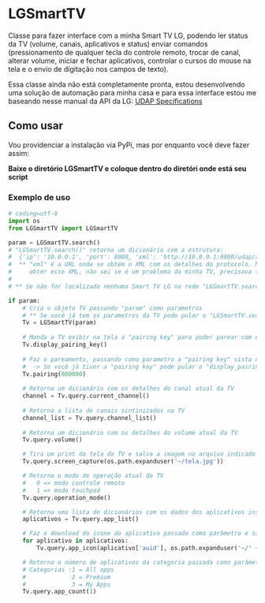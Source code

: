 # LGSmartTV

Classe para fazer interface com a minha Smart TV LG, podendo ler status da TV (volume, canais, aplicativos e status) enviar
comandos (pressionamento de qualquer tecla do controle remoto, trocar de canal, alterar volume, iniciar e fechar aplicativos,
controlar o cursos do mouse na tela e o envio de digitação nos campos de texto).

Essa classe ainda não está completamente pronta, estou desenvolvendo uma solução de automação para minha casa e para essa 
interface estou me baseando nesse manual da API da LG:
[UDAP Specifications](http://developer.lgappstv.com/TV_HELP/index.jsp?topic=%2Flge.tvsdk.references.book%2Fhtml%2FUDAP%2FUDAP%2FLG+UDAP+2+0+Service+Profiles.htm)

## Como usar

Vou providenciar a instalação via PyPi, mas por enquanto você deve fazer assim:

**Baixe o diretório LGSmartTV e coloque dentro do diretóri onde está seu script**

### Exemplo de uso

```python
# coding=utf-8
import os
from LGSmartTV import LGSmartTV

param = LGSmartTV.search()
# "LGSmartTV.search()" retorna um dicionário com a estrutura:
#  {'ip': '10.0.0.1', 'port': 8080, 'xml': 'http://10.0.0.1:8080/udap/api/data?target=netrcu.xml'}
#  ** "xml" é a URL onde se obtém o XML com os detalhes do protocolo. Na minha TV não consigo 
#     obter esse XML, não sei se é um problema da minha TV, precisava testar em outra TV
#
# ** Se não for localizada nenhuma Smart TV LG na rede "LGSmartTV.search()" retornará "None"

if param:
    # Cria o objeto TV passando "param" como parametros
    # ** Se você já tem os parametros da TV pode pular o "LGSmartTV.search()"
    Tv = LGSmartTV(param)     
    
    # Manda a TV exibir na tela a "pairing key" para poder parear com ela
    Tv.display_pairing_key()  
    
    # Faz o pareamento, passando como parametro a "pairing key" vista na tela
    #  -> Se você já tiver a "pairing key" pode pular o "display_pairing_key()"
    Tv.pairing(000000)
    
    # Retorna um dicionário com os detalhes do canal atual da TV
    channel = Tv.query.current_channel()
    
    # Retorna a lista de canais sintinizados na TV
    channel_list = Tv.query.channel_list()
    
    # Retorna um dicionário com os detalhes do volume atual da TV
    Tv.query.volume()

    # Tira um print da tela da TV e salva a imagem no arquivo indicado
    Tv.query.screen_capture(os.path.expanduser('~/tela.jpg')) 

    # Retorna o modo de operação atual da TV
    #   0 => modo controle remoto
    #   1 => modo touchpad 
    Tv.query.operation_mode()

    # Retorna uma lista de dicionários com os dados dos aplicativos instalados na TV
    aplicativos = Tv.query.app_list()  

    # Faz o download do icone do aplicativo passado como parâmetro e salva a imagem no arquivo indicado
    for aplicativo in aplicativos:
        Tv.query.app_icon(aplicativo['auid'], os.path.expanduser('~/' + aplicativo['name'] + '.png'))

    # Retorna o número de aplicativos da categoria passada como parâmetro
    # Categorias :1 = All apps
    #             2 = Premium
    #             3 = My Apps
    Tv.query.app_count(1) 

```
